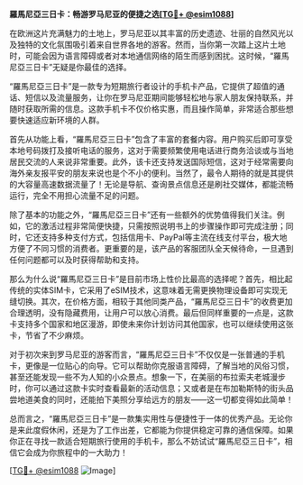 **羅馬尼亞三日卡：畅游罗马尼亚的便捷之选[[TG💪+ @esim1088](https://t.me/s/esim1088)]**

在欧洲这片充满魅力的土地上，罗马尼亚以其丰富的历史遗迹、壮丽的自然风光以及独特的文化氛围吸引着来自世界各地的游客。然而，当你第一次踏上这片土地时，可能会因为语言障碍或者对本地通信网络的陌生而感到困扰。这时候，“羅馬尼亞三日卡”无疑是你最佳的选择。

“羅馬尼亞三日卡”是一款专为短期旅行者设计的手机卡产品，它提供了超值的通话、短信以及流量服务，让你在罗马尼亚期间能够轻松地与家人朋友保持联系，并随时获取所需的信息。这款手机卡不仅价格实惠，而且操作简单，非常适合那些想要快速适应新环境的人群。

首先从功能上看，“羅馬尼亞三日卡”包含了丰富的套餐内容。用户购买后即可享受本地号码拨打及接听电话的服务，这对于需要频繁使用电话进行商务洽谈或与当地居民交流的人来说非常重要。此外，该卡还支持发送国际短信，这对于经常需要向海外亲友报平安的朋友来说也是个不小的便利。当然了，最令人期待的就是其提供的大容量高速数据流量了！无论是导航、查询景点信息还是刷社交媒体，都能流畅运行，完全不用担心流量不足的问题。

除了基本的功能之外，“羅馬尼亞三日卡”还有一些额外的优势值得我们关注。例如，它的激活过程非常简便快捷，只需按照说明书上的步骤操作即可完成注册；同时，它还支持多种支付方式，包括信用卡、PayPal等主流在线支付平台，极大地方便了不同习惯的消费者。更重要的是，该产品的客服团队全天候待命，一旦遇到任何问题都可以及时获得帮助和支持。

那么为什么说“羅馬尼亞三日卡”是目前市场上性价比最高的选择呢？首先，相比起传统的实体SIM卡，它采用了eSIM技术，这意味着无需更换物理设备即可实现无缝切换。其次，在价格方面，相较于其他同类产品，“羅馬尼亞三日卡”的收费更加合理透明，没有隐藏费用，让用户可以放心消费。最后但同样重要的一点是，这款卡支持多个国家和地区漫游，即使未来你计划访问其他国家，也可以继续使用这张卡，节省了不少麻烦。

对于初次来到罗马尼亚的游客而言，“羅馬尼亞三日卡”不仅仅是一张普通的手机卡，更像是一位贴心的向导。它可以帮助你克服语言障碍，了解当地的风俗习惯，甚至还能发现一些不为人知的小众景点。想象一下，在美丽的布拉索夫老城漫步时，你可以通过这款卡实时查看最新的活动信息；又或者是在布加勒斯特的街头品尝地道美食的同时，还能拍下美照分享给远方的朋友——这一切都变得如此简单！

总而言之，“羅馬尼亞三日卡”是一款集实用性与便捷性于一体的优秀产品。无论你是来此度假休闲，还是为了工作出差，它都能为你提供稳定可靠的通信保障。如果你正在寻找一款适合短期旅行使用的手机卡，那么不妨试试“羅馬尼亞三日卡”，相信它会成为你旅程中的一大助力！

[[TG💪+ @esim1088](https://t.me/s/esim1088) ![Image](https://i.postimg.cc/4NQfJmqS/Snipaste-2025-05-13-00-14-12.png)]